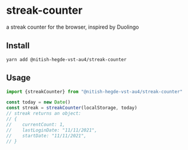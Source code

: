 # streak-counter
a streak counter for the browser, inspired by Duolingo

## Install

```shell
yarn add @nitish-hegde-vst-au4/streak-counter
```

## Usage

```javascript
import {streakCounter} from "@nitish-hegde-vst-au4/streak-counter"

const today = new Date()
const streak = streakCounter(localStorage, today)
// streak returns an object:
// {
//    currentCount: 1,
//    lastLoginDate: "11/11/2021",
//    startDate: "11/11/2021",
// }
```
